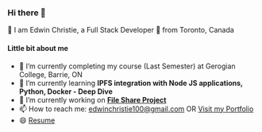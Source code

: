 ### Hi there 👋

👋 I am Edwin Christie, a Full Stack Developer :rocket: from Toronto, Canada 

#### Little bit about me 
- 🔭 I’m currently completing my course (Last Semester) at Gerogian College, Barrie, ON
- 🌱 I’m currently learning <b> IPFS integration with Node JS applications, Python, Docker - Deep Dive </b> 
- 🌱 I’m currently working on <b> [File Share Project](https://www.datafileshare.com/) </b>
- 📫 How to reach me: edwinchristie100@gmail.com OR [Visit my Portfolio](https://edwinchristie.me/)
- 😄 [Resume](https://drive.google.com/file/d/1vtIxW7JgYD2M27XpNpxjvZ1mvyfhkCbC/view)
